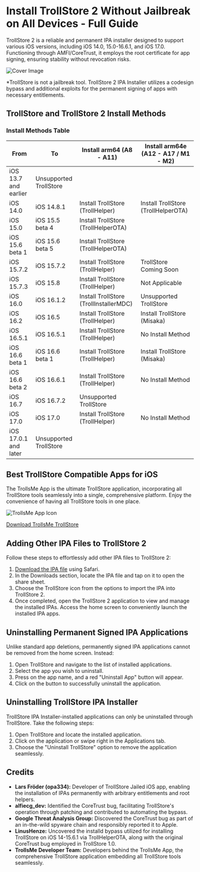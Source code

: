 # Install TrollStore 2 Without Jailbreak on All Devices - Full Guide

TrollStore 2 is a reliable and permanent IPA installer designed to support various iOS versions, including iOS 14.0, 15.0-16.6.1, and iOS 17.0. Functioning through AMFI/CoreTrust, it employs the root certificate for app signing, ensuring stability without revocation risks.

![Cover Image](link-to-cover-image.jpg)

*TrollStore is not a jailbreak tool. TrollStore 2 IPA Installer utilizes a codesign bypass and additional exploits for the permanent signing of apps with necessary entitlements.

## TrollStore and TrollStore 2 Install Methods 

### Install Methods Table

| From                  | To                  | Install arm64 (A8 - A11)         | Install arm64e (A12 - A17 / M1 - M2)   |
|-----------------------|---------------------|---------------------------------|---------------------------------------|
| iOS 13.7 and earlier  | Unsupported TrollStore                                                                        |
| iOS 14.0              | iOS 14.8.1          | Install TrollStore (TrollHelper) | Install TrollStore (TrollHelperOTA)    |
| iOS 15.0              | iOS 15.5 beta 4     | Install TrollStore (TrollHelperOTA) |                                     |
| iOS 15.6 beta 1       | iOS 15.6 beta 5     | Install TrollStore (TrollHelperOTA) |                                     |
| iOS 15.7.2            | iOS 15.7.2          | Install TrollStore (TrollHelper)   | TrollStore Coming Soon                 |
| iOS 15.7.3            | iOS 15.8            | Install TrollStore (TrollHelper)   | Not Applicable                        |
| iOS 16.0              | iOS 16.1.2          | Install TrollStore (TrollInstallerMDC) | Unsupported TrollStore    |
| iOS 16.2              | iOS 16.5            | Install TrollStore (TrollHelper)   | Install TrollStore (Misaka)           |
| iOS 16.5.1            | iOS 16.5.1          | Install TrollStore (TrollHelper)   | No Install Method                     |
| iOS 16.6 beta 1       | iOS 16.6 beta 1     | Install TrollStore (TrollHelper)   | Install TrollStore (Misaka)           |
| iOS 16.6 beta 2       | iOS 16.6.1          | Install TrollStore (TrollHelper)   | No Install Method                     |
| iOS 16.7              | iOS 16.7.2          | Unsupported TrollStore                                                     |
| iOS 17.0              | iOS 17.0            | Install TrollStore (TrollHelper)   | No Install Method                     |
| iOS 17.0.1 and later  | Unsupported TrollStore                                                                            |

## Best TrollStore Compatible Apps for iOS

The TrollsMe App is the ultimate TrollStore application, incorporating all TrollStore tools seamlessly into a single, comprehensive platform. Enjoy the convenience of having all TrollStore tools in one place.

![TrollsMe App Icon](link-to-app-icon-image.jpg)

[Download TrollsMe TrollStore](https://iospack.com/apps/trollsme-trollstore/)

## Adding Other IPA Files to TrollStore 2

Follow these steps to effortlessly add other IPA files to TrollStore 2:

1. [Download the IPA file](https://iospack.com/apps/trollsme-trollstore/) using Safari.
2. In the Downloads section, locate the IPA file and tap on it to open the share sheet.
3. Choose the TrollStore icon from the options to import the IPA into TrollStore 2.
4. Once completed, open the TrollStore 2 application to view and manage the installed IPAs. Access the home screen to conveniently launch the installed IPA apps.

## Uninstalling Permanent Signed IPA Applications

Unlike standard app deletions, permanently signed IPA applications cannot be removed from the home screen. Instead:

1. Open TrollStore and navigate to the list of installed applications.
2. Select the app you wish to uninstall.
3. Press on the app name, and a red "Uninstall App" button will appear.
4. Click on the button to successfully uninstall the application.

## Uninstalling TrollStore IPA Installer

TrollStore IPA Installer-installed applications can only be uninstalled through TrollStore. Take the following steps:

1. Open TrollStore and locate the installed application.
2. Click on the application or swipe right in the Applications tab.
3. Choose the "Uninstall TrollStore" option to remove the application seamlessly.

## Credits

- **Lars Fröder (opa334):** Developer of TrollStore Jailed iOS app, enabling the installation of IPAs permanently with arbitrary entitlements and root helpers.
- **alfiecg_dev:** Identified the CoreTrust bug, facilitating TrollStore's operation through patching and contributed to automating the bypass.
- **Google Threat Analysis Group:** Discovered the CoreTrust bug as part of an in-the-wild spyware chain and responsibly reported it to Apple.
- **LinusHenze:** Uncovered the installd bypass utilized for installing TrollStore on iOS 14-15.6.1 via TrollHelperOTA, along with the original CoreTrust bug employed in TrollStore 1.0.
- **TrollsMe Developer Team:** Developers behind the TrollsMe App, the comprehensive TrollStore application embedding all TrollStore tools seamlessly.
